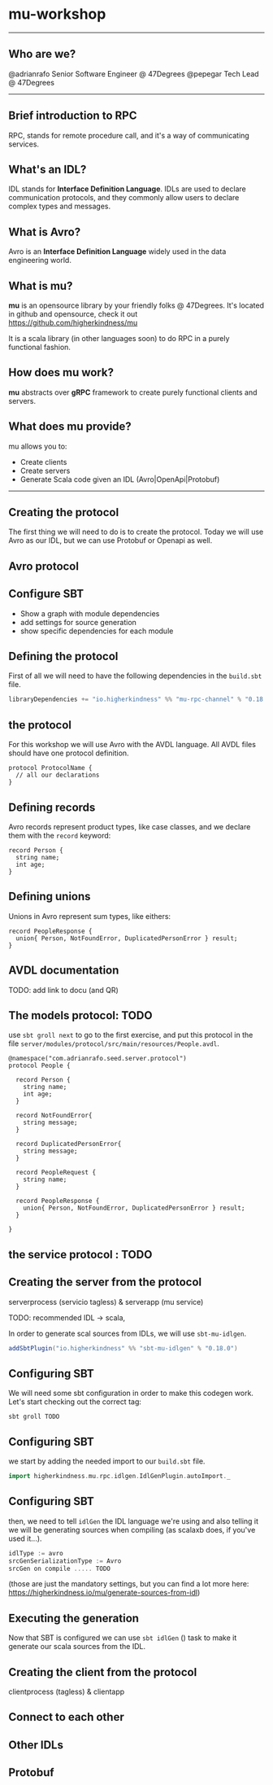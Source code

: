 # mu-workshop

---

## Who are we?

@adrianrafo Senior Software Engineer @ 47Degrees
@pepegar Tech Lead @ 47Degrees

---

## Brief introduction to RPC

RPC, stands for remote procedure call, and it's a way of communicating
services.


## What's an IDL?

IDL stands for **Interface Definition Language**.  IDLs are used to
declare communication protocols, and they commonly allow users to
declare complex types and messages.


## What is Avro?

Avro is an **Interface Definition Language** widely used in the data
engineering world.


## What is mu?

**mu** is an opensource library by your friendly folks @ 47Degrees.
It's located in github and opensource, check it out
https://github.com/higherkindness/mu

It is a scala library (in other languages soon) to do RPC in a purely
functional fashion.


## How does mu work?

**mu** abstracts over **gRPC** framework to create purely functional
clients and servers.


## What does mu provide?

mu allows you to:

- Create clients
- Create servers
- Generate Scala code given an IDL (Avro|OpenApi|Protobuf)

---

## Creating the protocol

The first thing we will need to do is to create the protocol.  Today
we will use Avro as our IDL, but we can use Protobuf or Openapi as
well.

## Avro protocol


## Configure SBT

- Show a graph with module dependencies
- add settings for source generation
- show specific dependencies for each module


## Defining the protocol

First of all we will need to have the following dependencies in the
`build.sbt` file.

```scala
libraryDependencies += "io.higherkindness" %% "mu-rpc-channel" % "0.18.0"
```


## the protocol

For this workshop we will use Avro with the AVDL language.  All AVDL
files should have one protocol definition.

```avdl
protocol ProtocolName {
  // all our declarations
}
```


## Defining records

Avro records represent product types, like case classes, and we
declare them with the `record` keyword:

```avdl
record Person {
  string name;
  int age;
}
```

## Defining unions

Unions in Avro represent sum types, like eithers:

```avdl
record PeopleResponse {
  union{ Person, NotFoundError, DuplicatedPersonError } result;
}
```


## AVDL documentation

TODO: add link to docu (and QR)


## The models protocol: TODO

use `sbt groll next` to go to the first exercise, and put this
protocol in the file
`server/modules/protocol/src/main/resources/People.avdl`.

```avdl
@namespace("com.adrianrafo.seed.server.protocol")
protocol People {

  record Person {
    string name;
    int age;
  }

  record NotFoundError{
    string message;
  }

  record DuplicatedPersonError{
    string message;
  }

  record PeopleRequest {
    string name;
  }

  record PeopleResponse {
    union{ Person, NotFoundError, DuplicatedPersonError } result;
  }

}
```


## the service protocol : TODO


## Creating the server from the protocol

serverprocess (servicio tagless) & serverapp (mu service)

TODO: recommended IDL -> scala,


In order to generate scal  sources from IDLs, we will use `sbt-mu-idlgen`.

```scala
addSbtPlugin("io.higherkindness" %% "sbt-mu-idlgen" % "0.18.0")
```


## Configuring SBT

We will need some sbt configuration in order to make this codegen
work.  Let's start checking out the correct tag:

```
sbt groll TODO
```


## Configuring SBT

we start by adding the needed import to our `build.sbt` file.

```scala
import higherkindness.mu.rpc.idlgen.IdlGenPlugin.autoImport._
```


## Configuring SBT

then, we need to tell `idlGen` the IDL language we're using and also
telling it we will be generating sources when compiling (as scalaxb
does, if you've used it...).

```scala
idlType := avro
srcGenSerializationType := Avro
srcGen on compile ..... TODO
```

(those are just the mandatory settings, but you can find a lot more
here: https://higherkindness.io/mu/generate-sources-from-idl)


## Executing the generation

Now that SBT is configured we can use `sbt idlGen` () task to make it
generate our scala sources from the IDL.


## Creating the client from the protocol

clientprocess (tagless) & clientapp

## Connect to each other


## Other IDLs


## Protobuf

